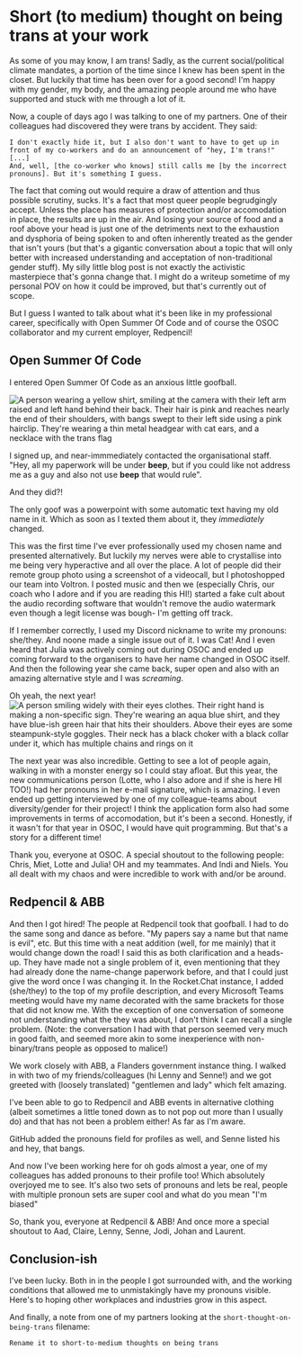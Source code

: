 # Short (to medium) thought on being trans at your work

As some of you may know, I am trans! Sadly, as the current social/political climate mandates, a portion of the time since I knew has been spent in the closet. But luckily that time has been over for a good second! I'm happy with my gender, my body, and the amazing people around me who have supported and stuck with me through a lot of it.

Now, a couple of days ago I was talking to one of my partners. One of their colleagues had discovered they were trans by accident. They said:

    I don't exactly hide it, but I also don't want to have to get up in front of my co-workers and do an announcement of "hey, I'm trans!"
    [...]
    And, well, [the co-worker who knows] still calls me [by the incorrect pronouns]. But it's something I guess.

The fact that coming out would require a draw of attention and thus possible scrutiny, sucks. It's a fact that most queer people begrudgingly accept. Unless the place has measures of protection and/or accomodation in place, the results are up in the air. And losing your source of food and a roof above your head is just one of the detriments next to the exhaustion and dysphoria of being spoken to and often inherently treated as the gender that isn't yours (but that's a gigantic conversation about a topic that will only better with increased understanding and acceptation of non-traditional gender stuff). My silly little blog post is not exactly the activistic masterpiece that's gonna change that. I might do a writeup sometime of my personal POV on how it could be improved, but that's currently out of scope.

But I guess I wanted to talk about what it's been like in my professional career, specifically with Open Summer Of Code and of course the OSOC collaborator and my current employer, Redpencil!

## Open Summer Of Code
I entered Open Summer Of Code as an anxious little goofball.

![A person wearing a yellow shirt, smiling at the camera with their left arm raised and left hand behind their back. Their hair is pink and reaches nearly the end of their shoulders, with bangs swept to their left side using a pink hairclip. They're wearing a thin metal headgear with cat ears, and a necklace with the trans flag](https://osoc.be/_next/image?url=%2Feditions%2F2021%2Fparticipants%2Fcat-catry.jpg&w=640&q=75)

I signed up, and near-immmediately contacted the organisational staff. "Hey, all my paperwork will be under **beep**, but if you could like not address me as a guy and also not use **beep** that would rule".

And they did?!

The only goof was a powerpoint with some automatic text having my old name in it. Which as soon as I texted them about it, they *immediately* changed.

This was the first time I've ever professionally used my chosen name and presented alternatively. But luckily my nerves were able to crystallise into me being very hyperactive and all over the place. A lot of people did their remote group photo using a screenshot of a videocall, but I photoshopped our team into Voltron. I posted music and then we (especially Chris, our coach who I adore and if you are reading this HI!) started a fake cult about the audio recording software that wouldn't remove the audio watermark even though a legit license was bough- I'm getting off track.

If I remember correctly, I used my Discord nickname to write my pronouns: she/they. And noone made a single issue out of it. I was Cat! And I even heard that Julia was actively coming out during OSOC and ended up coming forward to the organisers to have her name changed in OSOC itself. And then the following year she came back, super open and also with an amazing alternative style and I was *screaming*.

Oh yeah, the next year!
![A person smiling widely with their eyes clothes. Their right hand is making a non-specific sign. They're wearing an aqua blue shirt, and they have blue-ish green hair that hits their shoulders. Above their eyes are some steampunk-style goggles. Their neck has a black choker with a black collar under it, which has multiple chains and rings on it](https://osoc.be/_next/image?url=%2Feditions%2F2022%2Fparticipants%2Fcat-catry.jpg&w=640&q=75)

The next year was also incredible. Getting to see a lot of people again, walking in with a monster energy so I could stay afloat. But this year, the new communications person (Lotte, who I also adore and if she is here HI TOO!) had her pronouns in her e-mail signature, which is amazing. I even ended up getting interviewed by one of my colleague-teams about diversity/gender for their project! I think the application form also had some improvements in terms of accomodation, but it's been a second. Honestly, if it wasn't for that year in OSOC, I would have quit programming. But that's a story for a different time!

Thank you, everyone at OSOC. A special shoutout to the following people: Chris, Miet, Lotte and Julia! OH and my teammates. And Indi and Niels. You all dealt with my chaos and were incredible to work with and/or be around.


## Redpencil & ABB
And then I got hired! The people at Redpencil took that goofball. I had to do the same song and dance as before. "My papers say a name but that name is evil", etc. But this time with a neat addition (well, for me mainly) that it would change down the road! I said this as both clarification and a heads-up. They have made not a single problem of it, even mentioning that they had already done the name-change paperwork before, and that I could just give the word once I was changing it. In the Rocket.Chat instance, I added (she/they) to the top of my profile description, and every Microsoft Teams meeting would have my name decorated with the same brackets for those that did not know me. With the exception of one conversation of someone not understanding what the they was about, I don't think I can recall a single problem. (Note: the conversation I had with that person seemed very much in good faith, and seemed more akin to some inexperience with non-binary/trans people as opposed to malice!)

We work closely with ABB, a Flanders government instance thing. I walked in with two of my friends/colleagues (hi Lenny and Senne!) and we got greeted with (loosely translated) "gentlemen and lady" which felt amazing.

I've been able to go to Redpencil and ABB events in alternative clothing (albeit sometimes a little toned down as to not pop out more than I usually do) and that has not been a problem either! As far as I'm aware.

GitHub added the pronouns field for profiles as well, and Senne listed his and hey, that bangs.

And now I've been working here for oh gods almost a year, one of my colleagues has added pronouns to their profile too! Which absolutely overjoyed me to see. It's also two sets of pronouns and lets be real, people with multiple pronoun sets are super cool and what do you mean "I'm biased"

So, thank you, everyone at Redpencil & ABB! And once more a special shoutout to Aad, Claire, Lenny, Senne, Jodi, Johan and Laurent.


## Conclusion-ish
I've been lucky. Both in in the people I got surrounded with, and the working conditions that allowed me to unmistakingly have my pronouns visible. Here's to hoping other workplaces and industries grow in this aspect.


And finally, a note from one of my partners looking at the `short-thought-on-being-trans` filename:

    Rename it to short-to-medium thoughts on being trans
